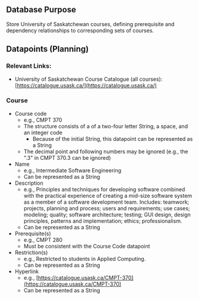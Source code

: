 ## Database Purpose

Store University of Saskatchewan courses, defining prerequisite and dependency relationships to corresponding sets of courses.

## Datapoints (Planning)

### Relevant Links:

- University of Saskatchewan Course Catalogue (all courses): [https://catalogue.usask.ca/](https://catalogue.usask.ca/)

### Course

- Course code
  - e.g., CMPT 370
  - The structure consists of a of a two-four letter String, a space, and an integer code
    - Because of the initial String, this datapoint can be represented as a String
  - The decimal point and following numbers may be ignored (e.g., the ".3" in CMPT 370.3 can be ignored)
- Name
  - e.g., Intermediate Software Engineering
  - Can be represented as a String
- Description
  - e.g., Principles and techniques for developing software combined with the practical experience of creating a mid-size software system as a member of a software development team. Includes: teamwork; projects, planning and process; users and requirements; use cases; modeling; quality; software architecture; testing; GUI design, design principles, patterns and implementation; ethics; professionalism.
  - Can be represented as a String
- Prerequisite(s)
  - e.g., CMPT 280
  - Must be consistent with the Course Code datapoint
- Restriction(s)
  - e.g., Restricted to students in Applied Computing.
  - Can be represented as a String
- Hyperlink
  - e.g., [https://catalogue.usask.ca/CMPT-370](https://catalogue.usask.ca/CMPT-370)
  - Can be represented as a String
